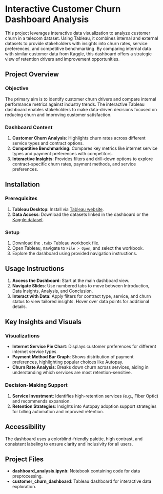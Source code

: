 # Interactive Customer Churn Dashboard Analysis

This project leverages interactive data visualization to analyze customer churn in a telecom dataset. Using Tableau, it combines internal and external datasets to provide stakeholders with insights into churn rates, service preferences, and competitive benchmarking. By comparing internal data with similar customer data from Kaggle, this dashboard offers a strategic view of retention drivers and improvement opportunities.

## Project Overview

### Objective
The primary aim is to identify customer churn drivers and compare internal performance metrics against industry trends. The interactive Tableau dashboard enables stakeholders to make data-driven decisions focused on reducing churn and improving customer satisfaction.

### Dashboard Content
1. **Customer Churn Analysis**: Highlights churn rates across different service types and contract options.
2. **Competitive Benchmarking**: Compares key metrics like internet service types and payment preferences with competitors.
3. **Interactive Insights**: Provides filters and drill-down options to explore contract-specific churn rates, payment methods, and service preferences.

## Installation

### Prerequisites
1. **Tableau Desktop**: Install via [Tableau website](https://www.tableau.com/).
2. **Data Access**: Download the datasets linked in the dashboard or the [Kaggle dataset](https://www.kaggle.com/code/bhartiprasad17/customer-churn-prediction).

### Setup
1. Download the `.twbx` Tableau workbook file.
2. Open Tableau, navigate to `File > Open`, and select the workbook.
3. Explore the dashboard using provided navigation instructions.

## Usage Instructions

1. **Access the Dashboard**: Start at the main dashboard view.
2. **Navigate Slides**: Use numbered tabs to move between Introduction, Data Insights, Analysis, and Conclusion.
3. **Interact with Data**: Apply filters for contract type, service, and churn status to view tailored insights. Hover over data points for additional details.

## Key Insights and Visuals

### Visualizations
- **Internet Service Pie Chart**: Displays customer preferences for different internet service types.
- **Payment Method Bar Graph**: Shows distribution of payment preferences, highlighting popular choices like Autopay.
- **Churn Rate Analysis**: Breaks down churn across services, aiding in understanding which services are most retention-sensitive.

### Decision-Making Support
1. **Service Investment**: Identifies high-retention services (e.g., Fiber Optic) and recommends expansion.
2. **Retention Strategies**: Insights into Autopay adoption support strategies for billing automation and improved retention.

## Accessibility
The dashboard uses a colorblind-friendly palette, high contrast, and consistent labeling to ensure clarity and inclusivity for all users.

## Project Files

- **dashboard_analysis.ipynb**: Notebook containing code for data preprocessing.
- **customer_churn_dashboard**: Tableau dashboard for interactive data exploration.
